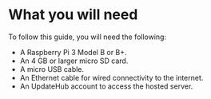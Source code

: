 # What you will need

To follow this guide, you will need the following:

* A Raspberry Pi 3 Model B or B+.
* An 4 GB or larger micro SD card.
* A micro USB cable.
* An Ethernet cable for wired connectivity to the internet.
* An UpdateHub account to access the hosted server.

